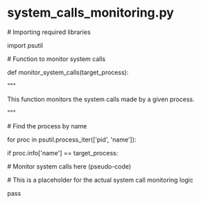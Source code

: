 # system\_calls\_monitoring.py

\# Importing required libraries

import psutil

\# Function to monitor system calls

def monitor\_system\_calls(target\_process):

"""

This function monitors the system calls made by a given process.

"""

\# Find the process by name

for proc in psutil.process\_iter(\['pid', 'name']):

if proc.info\['name'] == target\_process:

\# Monitor system calls here (pseudo-code)

\# This is a placeholder for the actual system call monitoring logic

pass
